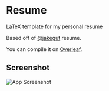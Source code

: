 # Resume

LaTeX template for my personal resume

Based off of [@jakegut](https://github.com/jakegut/resume) resume.

You can compile it on [Overleaf](https://www.overleaf.com/project).

## Screenshot

![App Screenshot](resume.png)

